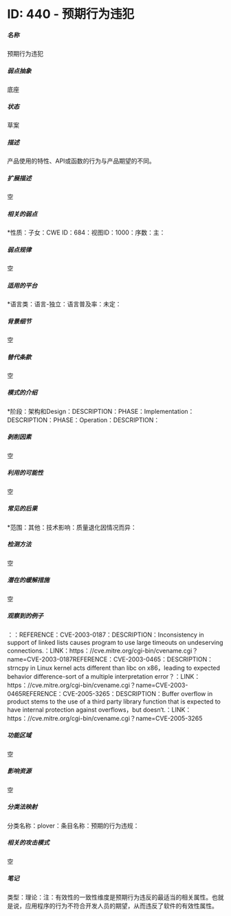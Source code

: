 # ID: 440 - 预期行为违犯
<h5>名称</h5>预期行为违犯
<h5>弱点抽象</h5>底座
<h5>状态</h5>草案
<h5>描述</h5>产品使用的特性、API或函数的行为与产品期望的不同。
<h5>扩展描述</h5>空
<h5>相关的弱点</h5>*性质：子女：CWE ID：684：视图ID：1000：序数：主：
<h5>弱点规律</h5>空
<h5>适用的平台</h5>*语言类：语言-独立：语言普及率：未定：
<h5>背景细节</h5>空
<h5>替代条款</h5>空
<h5>模式的介绍</h5>*阶段：架构和Design：DESCRIPTION：PHASE：Implementation：DESCRIPTION：PHASE：Operation：DESCRIPTION：
<h5>剥削因素</h5>空
<h5>利用的可能性</h5>空
<h5>常见的后果</h5>*范围：其他：技术影响：质量退化因情况而异：
<h5>检测方法</h5>空
<h5>潜在的缓解措施</h5>空
<h5>观察到的例子</h5>：：REFERENCE：CVE-2003-0187：DESCRIPTION：Inconsistency in support of linked lists causes program to use large timeouts on undeserving connections.：LINK：https：//cve.mitre.org/cgi-bin/cvename.cgi？name=CVE-2003-0187REFERENCE：CVE-2003-0465：DESCRIPTION：strncpy in Linux kernel acts different than libc on x86，leading to expected behavior difference-sort of a multiple interpretation error？：LINK：https：//cve.mitre.org/cgi-bin/cvename.cgi？name=CVE-2003-0465REFERENCE：CVE-2005-3265：DESCRIPTION：Buffer overflow in product stems to the use of a third party library function that is expected to have internal protection against overflows，but doesn‘t.：LINK：https：//cve.mitre.org/cgi-bin/cvename.cgi？name=CVE-2005-3265
<h5>功能区域</h5>空
<h5>影响资源</h5>空
<h5>分类法映射</h5>分类名称：plover：条目名称：预期的行为违规：
<h5>相关的攻击模式</h5>空
<h5>笔记</h5>类型：理论：注：有效性的一致性维度是预期行为违反的最适当的相关属性。也就是说，应用程序的行为不符合开发人员的期望，从而违反了软件的有效性属性。

